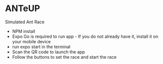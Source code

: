 # ANTeUP

Simulated Ant Race

- NPM install
- Expo Go is required to run app - If you do not already have it, install it on your mobile device
- run expo start in the terminal
- Scan the QR code to launch the app
- Follow the buttons to set the race and start the race
